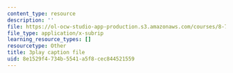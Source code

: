 ```yaml
---
content_type: resource
description: ''
file: https://ol-ocw-studio-app-production.s3.amazonaws.com/courses/8-701-introduction-to-nuclear-and-particle-physics-fall-2020/8e1529f4734b5541a5f8cec844521559_JWnQZrnRUGM.vtt
file_type: application/x-subrip
learning_resource_types: []
resourcetype: Other
title: 3play caption file
uid: 8e1529f4-734b-5541-a5f8-cec844521559
---
```

